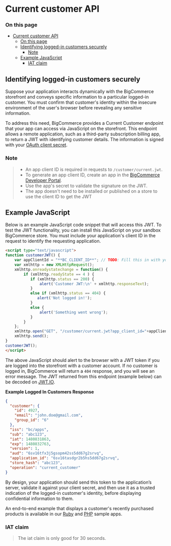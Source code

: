 # Current customer API

<div class="otp" id="no-index">

### On this page
- [Current customer API](#current-customer-api)
    - [On this page](#on-this-page)
  - [Identifying logged-in customers securely](#identifying-logged-in-customers-securely)
    - [Note](#note)
  - [Example JavaScript](#example-javascript)
    - [IAT claim](#iat-claim)

</div>

## Identifying logged-in customers securely

Suppose your application interacts dynamically with the BigCommerce storefront and conveys specific information to a particular logged-in customer. You must confirm that customer's identity within the insecure environment of the user's browser before revealing any sensitive information.

To address this need, BigCommerce provides a Current Customer endpoint that your app can access via JavaScript on the storefront. This endpoint allows a remote application, such as a third-party subscription billing app, to return a JWT with identifying customer details. The information is signed with your [OAuth client secret](/api-docs/getting-started/basics/authentication#authentication_client-id-secret).


<div class="HubBlock--callout">
<div class="CalloutBlock--info">
<div class="HubBlock-content">

<!-- theme: info  -->
### Note
> * An app client ID is required in requests to `/customer/current.jwt`.
> * To generate an app client ID, create an app in the [BigCommerce Developer Portal](https://devtools.bigcommerce.com/).
> * Use the app's secret to validate the signature on the JWT.
> * The app doesn't need to be installed or published on a store to use the client ID to get the JWT

</div>
</div>
</div>


## Example JavaScript

Below is an example JavaScript code snippet that will access this JWT. To test the JWT functionality, you can install this JavaScript on your sandbox BigCommerce store. You must include your application's client ID in the request to identify the requesting application.



```html
<script type="text/javascript">
function customerJWT() {
    var appClientId = "**BC_CLIENT_ID**"; // TODO: Fill this in with your app's client ID
    var xmlhttp = new XMLHttpRequest();
    xmlhttp.onreadystatechange = function() {
        if (xmlhttp.readyState == 4 ) {
           if (xmlhttp.status == 200) {
               alert('Customer JWT:\n' + xmlhttp.responseText);
           }
           else if (xmlhttp.status == 404) {
              alert('Not logged in!');
           }
           else {
               alert('Something went wrong');
           }
        }
    };
    xmlhttp.open("GET", "/customer/current.jwt?app_client_id="+appClientId, true);
    xmlhttp.send();
}
customerJWT();
</script>
```
The above JavaScript should alert to the browser with a JWT token if you are logged into the storefront with a customer account. If no customer is logged in, BigCommerce will return a `404` response, and you will see an error message. The JWT returned from this endpoint (example below) can be decoded on [JWT.IO](https://jwt.io/).


**Example Logged In Customers Response**

```json
{
  "customer": {
    "id": 4927,
    "email": "john.doe@gmail.com",
    "group_id": "6"
  },
  "iss": "bc/apps",
  "sub": "abc123",
  "iat": 1480831863,
  "exp": 1480832763,
  "version": 1,
  "aud": "6sv16tfx3j5gsopm42ss5dd67g2srvq",
  "application_id": "6sv16tasdgr2b5hs5dd67g2srvq",
  "store_hash": "abc123",
  "operation": "current_customer"
}
```

By design, your application should send this token to the application’s server, validate it against your client secret, and then use it as a trusted indication of the logged-in customer's identity, before displaying confidential information to them.

An end-to-end example that displays a customer's recently purchased products is available in our [Ruby](https://github.com/bigcommerce/hello-world-app-ruby-sinatra/) and [PHP](https://github.com/bigcommerce/hello-world-app-php-silex/) sample apps.

<div class="HubBlock--callout">
<div class="CalloutBlock--info">
<div class="HubBlock-content">

<!-- theme: info -->

### IAT claim
> The iat claim is only good for 30 seconds.

</div>
</div>
</div>
